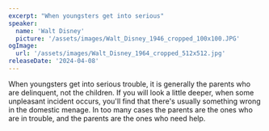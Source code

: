 ```yaml
---
excerpt: "When youngsters get into serious"
speaker:
  name: 'Walt Disney'
  picture: '/assets/images/Walt_Disney_1946_cropped_100x100.JPG'
ogImage:
  url: '/assets/images/Walt_Disney_1964_cropped_512x512.jpg'
releaseDate: '2024-04-08'
---
```


When youngsters get into serious trouble, it is generally the parents who are delinquent, not the children. If you will look a little deeper, when some unpleasant incident occurs, you'll find that there's usually something wrong in the domestic menage. In too many cases the parents are the ones who are in trouble, and the parents are the ones who need help.
